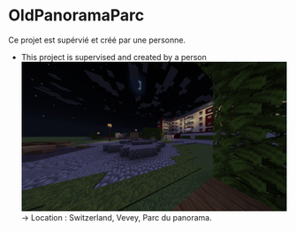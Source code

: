 # OldPanoramaParc
 Ce projet est supérvié et créé par une personne.
 - This project is supervised and created by a person
![Screeshot de la v. 0.3](https://github.com/Zetsukae/OldPanoramaParc/blob/main/parc%20du%20panorama-MC.jpeg)
-> Location : Switzerland, Vevey, Parc du panorama.
